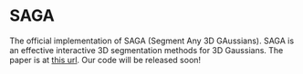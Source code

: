 # SAGA
The official implementation of SAGA (Segment Any 3D GAussians). SAGA is an effective interactive 3D segmentation methods for 3D Gaussians. The paper is at [this url](https://jumpat.github.io/SAGA/SAGA_paper.pdf). Our code will be released soon!

